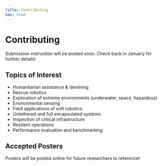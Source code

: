 ```yaml
---
title: Contributing
nav: true
---
```


# Contributing

Submission instruction will be posted soon. Check back in January for further details!

## Topics of Interest
- Humanitarian assistance & demining
- Rescue robotics
- Exploration of extreme environments (underwater, space, hazardous)
- Environmental sensing
- Field applications of soft robotics
- Untethered and full encapsulated systems
- Inspection of critical infrastructure
- Resilient operations
- Performance evaluation and benchmarking

## Accepted Posters

Posters will be posted online for future researchers to reference!